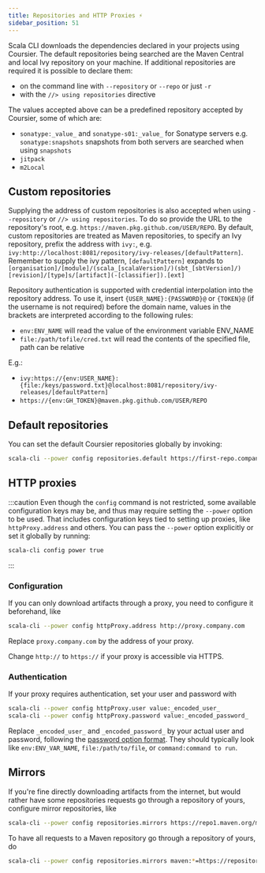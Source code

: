 ```yaml
---
title: Repositories and HTTP Proxies ⚡️
sidebar_position: 51
---
```


Scala CLI downloads the dependencies declared in your projects using Coursier.
The default repositories being searched are the Maven Central and local Ivy repository on your machine.
If additional repositories are required it is possible to declare them:
- on the command line with `--repository` or `--repo` or just `-r`
- with the `//> using repositories` directive

The values accepted above can be a predefined repository accepted by Coursier, some of which are:
- `sonatype:_value_` and `sonatype-s01:_value_` for Sonatype servers e.g. `sonatype:snapshots`
    snapshots from both servers are searched when using `snapshots`
- `jitpack`
- `m2Local`

## Custom repositories

Supplying the address of custom repositories is also accepted when using `--repository` or `//> using repositories`.
To do so provide the URL to the repository's root, e.g. `https://maven.pkg.github.com/USER/REPO`.
By default, custom repositories are treated as Maven repositories, to specify an Ivy repository, prefix the address with `ivy:`, e.g. `ivy:http://localhost:8081/repository/ivy-releases/[defaultPattern]`.
Remember to supply the ivy pattern, `[defaultPattern]` expands to `[organisation]/[module]/(scala_[scalaVersion]/)(sbt_[sbtVersion]/)[revision]/[type]s/[artifact](-[classifier]).[ext]`

Repository authentication is supported with credential interpolation into the repository address.
To use it, insert `{USER_NAME}:{PASSWORD}@` or `{TOKEN}@` (if the username is not required) before the domain name, values in the brackets are interpreted according to the following rules:
- `env:ENV_NAME` will read the value of the environment variable ENV_NAME
- `file:/path/tofile/cred.txt` will read the contents of the specified file, path can be relative

E.g.:
- `ivy:https://{env:USER_NAME}:{file:/keys/password.txt}@localhost:8081/repository/ivy-releases/[defaultPattern]`
- `https://{env:GH_TOKEN}@maven.pkg.github.com/USER/REPO`

## Default repositories

You can set the default Coursier repositories globally by invoking:
```bash ignore
scala-cli --power config repositories.default https://first-repo.company.com https://second-repo.company.com
```

## HTTP proxies

:::caution
Even though the `config` command is not restricted, some available configuration keys may be, and thus may
require setting the `--power` option to be used.
That includes configuration keys tied to setting up proxies, like `httpProxy.address` and others.
You can pass the `--power` option explicitly or set it globally by running:
```bash ignore
scala-cli config power true
```
:::

### Configuration

If you can only download artifacts through a proxy, you need to configure it beforehand, like
```bash ignore
scala-cli --power config httpProxy.address http://proxy.company.com
```

Replace `proxy.company.com` by the address of your proxy.

Change `http://` to `https://` if your proxy is accessible via HTTPS.

### Authentication

If your proxy requires authentication, set your user and password with
```bash ignore
scala-cli --power config httpProxy.user value:_encoded_user_
scala-cli --power config httpProxy.password value:_encoded_password_
```

Replace `_encoded_user_` and `_encoded_password_` by your actual user and password, following
the [password option format](/docs/reference/password-options.md). They should typically look like
`env:ENV_VAR_NAME`, `file:/path/to/file`, or `command:command to run`.

## Mirrors

If you're fine directly downloading artifacts from the internet, but would rather have some
repositories requests go through a repository of yours, configure mirror repositories, like
```bash ignore
scala-cli --power config repositories.mirrors https://repo1.maven.org/maven2=https://repository.company.com/maven
```

To have all requests to a Maven repository go through a repository of yours, do
```bash ignore
scala-cli --power config repositories.mirrors maven:*=https://repository.company.com/maven
```